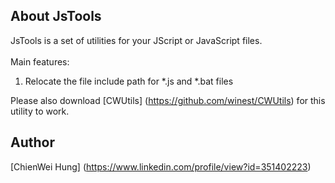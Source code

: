 ## About JsTools

JsTools is a set of utilities for your JScript or JavaScript files.<br />
<br />
Main features:<br />
  1. Relocate the file include path for *.js and *.bat files<br />

Please also download [CWUtils] (https://github.com/winest/CWUtils) for this utility to work.<br />
 
## Author
[ChienWei Hung] (https://www.linkedin.com/profile/view?id=351402223)
